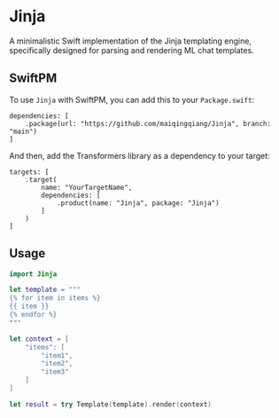 # Jinja
A minimalistic Swift implementation of the Jinja templating engine, specifically designed for parsing and rendering ML chat templates.

## SwiftPM

To use `Jinja` with SwiftPM, you can add this to your `Package.swift`:

```
dependencies: [
    .package(url: "https://github.com/maiqingqiang/Jinja", branch: "main")
]
```

And then, add the Transformers library as a dependency to your target:

```
targets: [
    .target(
        name: "YourTargetName",
        dependencies: [
            .product(name: "Jinja", package: "Jinja")
        ]
    )
]
```

## Usage

```swift
import Jinja

let template = """
{% for item in items %}
{{ item }}
{% endfor %}
"""

let context = [
    "items": [
        "item1", 
        "item2", 
        "item3"
    ]
]

let result = try Template(template).render(context)
```